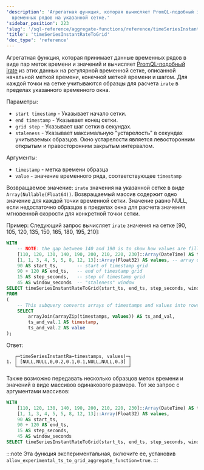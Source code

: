 ```yaml
---
'description': 'Агрегатная функция, которая вычисляет PromQL-подобный irate по данным
  временных рядов на указанной сетке.'
'sidebar_position': 223
'slug': '/sql-reference/aggregate-functions/reference/timeSeriesInstantRateToGrid'
'title': 'timeSeriesInstantRateToGrid'
'doc_type': 'reference'
---
```

Агрегатная функция, которая принимает данные временных рядов в виде пар меток времени и значений и вычисляет [PromQL-подобный irate](https://prometheus.io/docs/prometheus/latest/querying/functions/#irate) из этих данных на регулярной временной сетке, описанной начальной меткой времени, конечной меткой времени и шагом. Для каждой точки на сетке учитываются образцы для расчета `irate` в пределах указанного временного окна.

Параметры:
- `start timestamp` - Указывает начало сетки.
- `end timestamp` - Указывает конец сетки.
- `grid step` - Указывает шаг сетки в секундах.
- `staleness` - Указывает максимальную "устарелость" в секундах учитываемых образцов. Окно устарелости является левосторонним открытым и правосторонним закрытым интервалом.

Аргументы:
- `timestamp` - метка времени образца
- `value` - значение временного ряда, соответствующее `timestamp`

Возвращаемое значение:
`irate` значения на указанной сетке в виде `Array(Nullable(Float64))`. Возвращаемый массив содержит одно значение для каждой точки временной сетки. Значение равно NULL, если недостаточно образцов в пределах окна для расчета значения мгновенной скорости для конкретной точки сетки.

Пример:
Следующий запрос вычисляет `irate` значения на сетке [90, 105, 120, 135, 150, 165, 180, 195, 210]:

```sql
WITH
    -- NOTE: the gap between 140 and 190 is to show how values are filled for ts = 150, 165, 180 according to window parameter
    [110, 120, 130, 140, 190, 200, 210, 220, 230]::Array(DateTime) AS timestamps,
    [1, 1, 3, 4, 5, 5, 8, 12, 13]::Array(Float32) AS values, -- array of values corresponding to timestamps above
    90 AS start_ts,       -- start of timestamp grid
    90 + 120 AS end_ts,   -- end of timestamp grid
    15 AS step_seconds,   -- step of timestamp grid
    45 AS window_seconds  -- "staleness" window
SELECT timeSeriesInstantRateToGrid(start_ts, end_ts, step_seconds, window_seconds)(timestamp, value)
FROM
(
    -- This subquery converts arrays of timestamps and values into rows of `timestamp`, `value`
    SELECT
        arrayJoin(arrayZip(timestamps, values)) AS ts_and_val,
        ts_and_val.1 AS timestamp,
        ts_and_val.2 AS value
);
```

Ответ:

```response
   ┌─timeSeriesInstantRa⋯timestamps, values)─┐
1. │ [NULL,NULL,0,0.2,0.1,0.1,NULL,NULL,0.3] │
   └─────────────────────────────────────────┘
```

Также возможно передавать несколько образцов меток времени и значений в виде массивов одинакового размера. Тот же запрос с аргументами массивов:

```sql
WITH
    [110, 120, 130, 140, 190, 200, 210, 220, 230]::Array(DateTime) AS timestamps,
    [1, 1, 3, 4, 5, 5, 8, 12, 13]::Array(Float32) AS values,
    90 AS start_ts,
    90 + 120 AS end_ts,
    15 AS step_seconds,
    45 AS window_seconds
SELECT timeSeriesInstantRateToGrid(start_ts, end_ts, step_seconds, window_seconds)(timestamps, values);
```

:::note
Эта функция экспериментальная, включите ее, установив `allow_experimental_ts_to_grid_aggregate_function=true`.
:::